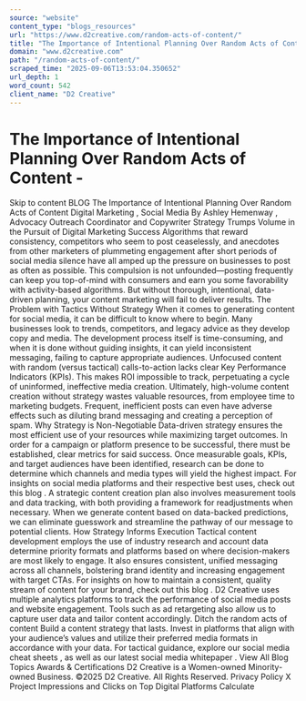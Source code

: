 ```yaml
---
source: "website"
content_type: "blogs_resources"
url: "https://www.d2creative.com/random-acts-of-content/"
title: "The Importance of Intentional Planning Over Random Acts of Content -"
domain: "www.d2creative.com"
path: "/random-acts-of-content/"
scraped_time: "2025-09-06T13:53:04.350652"
url_depth: 1
word_count: 542
client_name: "D2 Creative"
---
```


# The Importance of Intentional Planning Over Random Acts of Content -

Skip to content BLOG The Importance of Intentional Planning Over Random Acts of Content Digital Marketing , Social Media By Ashley Hemenway , Advocacy Outreach Coordinator and Copywriter Strategy Trumps Volume in the Pursuit of Digital Marketing Success Algorithms that reward consistency, competitors who seem to post ceaselessly, and anecdotes from other marketers of plummeting engagement after short periods of social media silence have all amped up the pressure on businesses to post as often as possible. This compulsion is not unfounded—posting frequently can keep you top-of-mind with consumers and earn you some favorability with activity-based algorithms. But without thorough, intentional, data-driven planning, your content marketing will fail to deliver results. The Problem with Tactics Without Strategy When it comes to generating content for social media, it can be difficult to know where to begin. Many businesses look to trends, competitors, and legacy advice as they develop copy and media. The development process itself is time-consuming, and when it is done without guiding insights, it can yield inconsistent messaging, failing to capture appropriate audiences. Unfocused content with random (versus tactical) calls-to-action lacks clear Key Performance Indicators (KPIs). This makes ROI impossible to track, perpetuating a cycle of uninformed, ineffective media creation. Ultimately, high-volume content creation without strategy wastes valuable resources, from employee time to marketing budgets. Frequent, inefficient posts can even have adverse effects such as diluting brand messaging and creating a perception of spam. Why Strategy is Non-Negotiable Data-driven strategy ensures the most efficient use of your resources while maximizing target outcomes. In order for a campaign or platform presence to be successful, there must be established, clear metrics for said success. Once measurable goals, KPIs, and target audiences have been identified, research can be done to determine which channels and media types will yield the highest impact. For insights on social media platforms and their respective best uses, check out this blog . A strategic content creation plan also involves measurement tools and data tracking, with both providing a framework for readjustments when necessary. When we generate content based on data-backed predictions, we can eliminate guesswork and streamline the pathway of our message to potential clients. How Strategy Informs Execution Tactical content development employs the use of industry research and account data determine priority formats and platforms based on where decision-makers are most likely to engage. It also ensures consistent, unified messaging across all channels, bolstering brand identity and increasing engagement with target CTAs. For insights on how to maintain a consistent, quality stream of content for your brand, check out this blog . D2 Creative uses multiple analytics platforms to track the performance of social media posts and website engagement. Tools such as ad retargeting also allow us to capture user data and tailor content accordingly. Ditch the random acts of content Build a content strategy that lasts. Invest in platforms that align with your audience’s values and utilize their preferred media formats in accordance with your data. For tactical guidance, explore our social media cheat sheets , as well as our latest social media whitepaper . View All Blog Topics Awards & Certifications D2 Creative is a Women-owned Minority-owned Business. ©2025 D2 Creative. All Rights Reserved. Privacy Policy X Project Impressions and Clicks on Top Digital Platforms Calculate